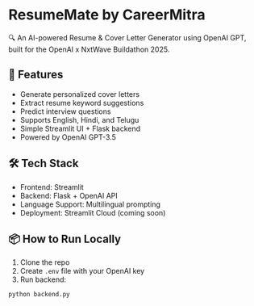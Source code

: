 # ResumeMate by CareerMitra

🔍 An AI-powered Resume & Cover Letter Generator using OpenAI GPT, built for the OpenAI x NxtWave Buildathon 2025.

## 🚀 Features
- Generate personalized cover letters
- Extract resume keyword suggestions
- Predict interview questions
- Supports English, Hindi, and Telugu
- Simple Streamlit UI + Flask backend
- Powered by OpenAI GPT-3.5

## 🛠️ Tech Stack
- Frontend: Streamlit
- Backend: Flask + OpenAI API
- Language Support: Multilingual prompting
- Deployment: Streamlit Cloud (coming soon)

## 📦 How to Run Locally
1. Clone the repo
2. Create `.env` file with your OpenAI key
3. Run backend:
```bash
python backend.py
